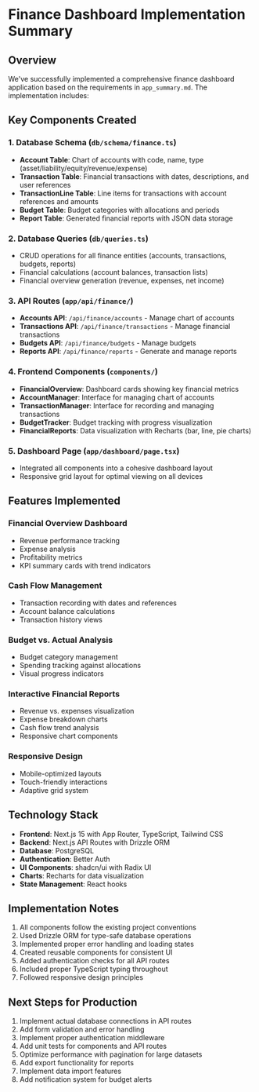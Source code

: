 # Finance Dashboard Implementation Summary

## Overview
We've successfully implemented a comprehensive finance dashboard application based on the requirements in `app_summary.md`. The implementation includes:

## Key Components Created

### 1. Database Schema (`db/schema/finance.ts`)
- **Account Table**: Chart of accounts with code, name, type (asset/liability/equity/revenue/expense)
- **Transaction Table**: Financial transactions with dates, descriptions, and user references
- **TransactionLine Table**: Line items for transactions with account references and amounts
- **Budget Table**: Budget categories with allocations and periods
- **Report Table**: Generated financial reports with JSON data storage

### 2. Database Queries (`db/queries.ts`)
- CRUD operations for all finance entities (accounts, transactions, budgets, reports)
- Financial calculations (account balances, transaction lists)
- Financial overview generation (revenue, expenses, net income)

### 3. API Routes (`app/api/finance/`)
- **Accounts API**: `/api/finance/accounts` - Manage chart of accounts
- **Transactions API**: `/api/finance/transactions` - Manage financial transactions
- **Budgets API**: `/api/finance/budgets` - Manage budgets
- **Reports API**: `/api/finance/reports` - Generate and manage reports

### 4. Frontend Components (`components/`)
- **FinancialOverview**: Dashboard cards showing key financial metrics
- **AccountManager**: Interface for managing chart of accounts
- **TransactionManager**: Interface for recording and managing transactions
- **BudgetTracker**: Budget tracking with progress visualization
- **FinancialReports**: Data visualization with Recharts (bar, line, pie charts)

### 5. Dashboard Page (`app/dashboard/page.tsx`)
- Integrated all components into a cohesive dashboard layout
- Responsive grid layout for optimal viewing on all devices

## Features Implemented

### Financial Overview Dashboard
- Revenue performance tracking
- Expense analysis
- Profitability metrics
- KPI summary cards with trend indicators

### Cash Flow Management
- Transaction recording with dates and references
- Account balance calculations
- Transaction history views

### Budget vs. Actual Analysis
- Budget category management
- Spending tracking against allocations
- Visual progress indicators

### Interactive Financial Reports
- Revenue vs. expenses visualization
- Expense breakdown charts
- Cash flow trend analysis
- Responsive chart components

### Responsive Design
- Mobile-optimized layouts
- Touch-friendly interactions
- Adaptive grid system

## Technology Stack
- **Frontend**: Next.js 15 with App Router, TypeScript, Tailwind CSS
- **Backend**: Next.js API Routes with Drizzle ORM
- **Database**: PostgreSQL
- **Authentication**: Better Auth
- **UI Components**: shadcn/ui with Radix UI
- **Charts**: Recharts for data visualization
- **State Management**: React hooks

## Implementation Notes
1. All components follow the existing project conventions
2. Used Drizzle ORM for type-safe database operations
3. Implemented proper error handling and loading states
4. Created reusable components for consistent UI
5. Added authentication checks for all API routes
6. Included proper TypeScript typing throughout
7. Followed responsive design principles

## Next Steps for Production
1. Implement actual database connections in API routes
2. Add form validation and error handling
3. Implement proper authentication middleware
4. Add unit tests for components and API routes
5. Optimize performance with pagination for large datasets
6. Add export functionality for reports
7. Implement data import features
8. Add notification system for budget alerts